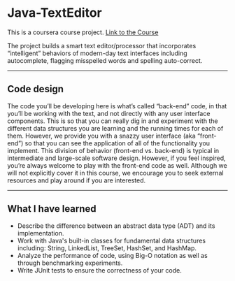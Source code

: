 # Java-TextEditor
This is a coursera course project.
[Link to the Course](https://www.coursera.org/specializations/object-oriented-programming)

The project builds a smart text editor/processor that incorporates “intelligent” behaviors of modern-day text interfaces including autocomplete, flagging misspelled words and spelling auto-correct.

---   

## Code design
The code you’ll be developing here is what’s called “back-end” code, in that you’ll be working with the text, and not directly with any user interface components.  This is so that you can really dig in and experiment with the different data structures you are learning and the running times for each of them.  However, we provide you with a snazzy user interface (aka “front-end”)  so that you can see the application of all of the functionality you implement.  This division of behavior (front-end vs. back-end) is typical in intermediate and large-scale software design.   However, if you feel inspired, you’re always welcome to play with the front-end code as well.  Although we will not explicitly cover it in this course, we encourage you to seek external resources and play around if you are interested.

---

## What I have learned
* Describe the difference between an abstract data type (ADT) and its implementation.
* Work with Java's built-in classes for fundamental data structures including: String, LinkedList, TreeSet, HashSet, and HashMap.
* Analyze the performance of code, using Big-O notation as well as through benchmarking experiments.
* Write JUnit tests to ensure the correctness of your code.

